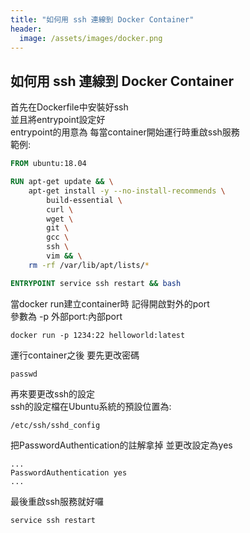 ```yaml
---
title: "如何用 ssh 連線到 Docker Container"
header:
  image: /assets/images/docker.png
---
```

## 如何用 ssh 連線到 Docker Container

首先在Dockerfile中安裝好ssh
<br>
並且將entrypoint設定好
<br>
entrypoint的用意為 每當container開始運行時重啟ssh服務
<br>
範例:
```Dockerfile
FROM ubuntu:18.04

RUN apt-get update && \
    apt-get install -y --no-install-recommends \
        build-essential \
        curl \
        wget \
        git \
        gcc \
		ssh \
	    vim && \
    rm -rf /var/lib/apt/lists/*

ENTRYPOINT service ssh restart && bash
```

當docker run建立container時 記得開啟對外的port
<br>
參數為 -p 外部port:內部port

```shell
docker run -p 1234:22 helloworld:latest
```


運行container之後 要先更改密碼
```shell
passwd
```
再來要更改ssh的設定
<br>
ssh的設定檔在Ubuntu系統的預設位置為:
<br>
```shell
/etc/ssh/sshd_config
```
把PasswordAuthentication的註解拿掉 並更改設定為yes
```vim
...
PasswordAuthentication yes
...
```
最後重啟ssh服務就好囉
```shell
service ssh restart
```
